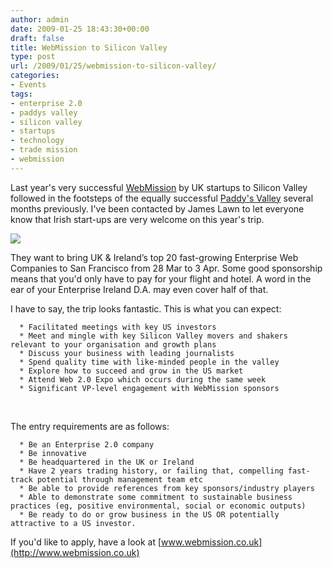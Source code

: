 ```yaml
---
author: admin
date: 2009-01-25 18:43:30+00:00
draft: false
title: WebMission to Silicon Valley
type: post
url: /2009/01/25/webmission-to-silicon-valley/
categories:
- Events
tags:
- enterprise 2.0
- paddys valley
- silicon valley
- startups
- technology
- trade mission
- webmission
---
```




Last year's very successful [WebMission](http://www.webmission.co.uk) by UK startups to Silicon Valley followed in the footsteps of the equally successful [Paddy's Valley](http://www.paddysvalley.org/) several months previously. I've been contacted by James Lawn to let everyone know that Irish start-ups are very welcome on this year's trip.

![](http://webmission.co.uk/wordpress/wp-content/themes/webmission/i/logo.gif)


They want to bring UK & Ireland’s top 20 fast-growing Enterprise Web Companies to San Francisco from 28 Mar to 3 Apr. Some good sponsorship means that you'd only have to pay for your flight and hotel. A word in the ear of your Enterprise Ireland D.A. may even cover half of that.

I have to say, the trip looks fantastic. This is what you can expect:



	  * Facilitated meetings with key US investors
	  * Meet and mingle with key Silicon Valley movers and shakers relevant to your organisation and growth plans
	  * Discuss your business with leading journalists
	  * Spend quality time with like-minded people in the valley
	  * Explore how to succeed and grow in the US market
	  * Attend Web 2.0 Expo which occurs during the same week
	  * Significant VP-level engagement with WebMission sponsors

 

The entry requirements are as follows:

	  * Be an Enterprise 2.0 company
	  * Be innovative
	  * Be headquartered in the UK or Ireland
	  * Have 2 years trading history, or failing that, compelling fast-track potential through management team etc
	  * Be able to provide references from key sponsors/industry players
	  * Able to demonstrate some commitment to sustainable business practices (eg, positive environmental, social or economic outputs)
	  * Be ready to do or grow business in the US OR potentially attractive to a US investor.

If you'd like to apply, have a look at [www.webmission.co.uk](http://www.webmission.co.uk)

 
